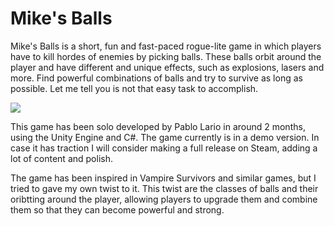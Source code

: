 # Mike's Balls

Mike's Balls is a short, fun and fast-paced rogue-lite game in which players have to kill hordes of enemies by picking balls. These balls orbit around the player and have different and unique effects, such as explosions, lasers and more. Find powerful combinations of balls and try to survive as long as possible. Let me tell you is not that easy task to accomplish.

![](Gifs/mikesBalls.gif)

This game has been solo developed by Pablo Lario in around 2 months, using the Unity Engine and C#. The game currently is in a demo version. In case it has traction I will consider making a full release on Steam, adding a lot of content and polish.

The game has been inspired in Vampire Survivors and similar games, but I tried to gave my own twist to it. This twist are the classes of balls and their oribtting around the player, allowing players to upgrade them and combine them so that they can become powerful and strong.
